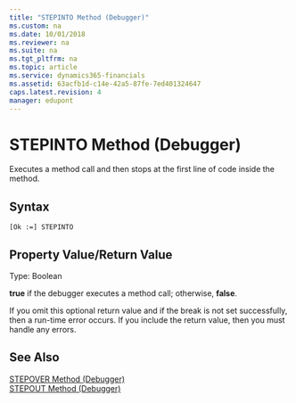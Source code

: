 ```yaml
---
title: "STEPINTO Method (Debugger)"
ms.custom: na
ms.date: 10/01/2018
ms.reviewer: na
ms.suite: na
ms.tgt_pltfrm: na
ms.topic: article
ms.service: dynamics365-financials
ms.assetid: 63acfb1d-c14e-42a5-87fe-7ed401324647
caps.latest.revision: 4
manager: edupont
---
```


 

# STEPINTO Method (Debugger)
Executes a method call and then stops at the first line of code inside the method.  
  
## Syntax  
  
```  
[Ok :=] STEPINTO   
```  
  
## Property Value/Return Value  
 Type: Boolean  
  
 **true** if the debugger executes a method call; otherwise, **false**.  
  
 If you omit this optional return value and if the break is not set successfully, then a run-time error occurs. If you include the return value, then you must handle any errors.  
  
## See Also  
 [STEPOVER Method \(Debugger\)](devenv-STEPOVER-Method-Debugger.md)   
 [STEPOUT Method \(Debugger\)](devenv-STEPOUT-Method-Debugger.md)   
 <!--Links [Breakpoints](Breakpoints.md)-->